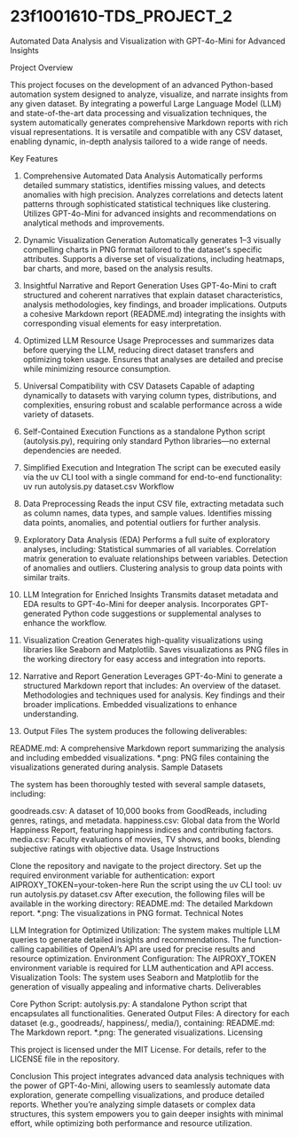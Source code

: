 # 23f1001610-TDS_PROJECT_2

Automated Data Analysis and Visualization with GPT-4o-Mini for Advanced Insights

Project Overview

This project focuses on the development of an advanced Python-based automation system designed to analyze, visualize, and narrate insights from any given dataset. By integrating a powerful Large Language Model (LLM) and state-of-the-art data processing and visualization techniques, the system automatically generates comprehensive Markdown reports with rich visual representations. It is versatile and compatible with any CSV dataset, enabling dynamic, in-depth analysis tailored to a wide range of needs.

Key Features

1. Comprehensive Automated Data Analysis
Automatically performs detailed summary statistics, identifies missing values, and detects anomalies with high precision.
Analyzes correlations and detects latent patterns through sophisticated statistical techniques like clustering.
Utilizes GPT-4o-Mini for advanced insights and recommendations on analytical methods and improvements.
2. Dynamic Visualization Generation
Automatically generates 1–3 visually compelling charts in PNG format tailored to the dataset's specific attributes.
Supports a diverse set of visualizations, including heatmaps, bar charts, and more, based on the analysis results.
3. Insightful Narrative and Report Generation
Uses GPT-4o-Mini to craft structured and coherent narratives that explain dataset characteristics, analysis methodologies, key findings, and broader implications.
Outputs a cohesive Markdown report (README.md) integrating the insights with corresponding visual elements for easy interpretation.
4. Optimized LLM Resource Usage
Preprocesses and summarizes data before querying the LLM, reducing direct dataset transfers and optimizing token usage.
Ensures that analyses are detailed and precise while minimizing resource consumption.
5. Universal Compatibility with CSV Datasets
Capable of adapting dynamically to datasets with varying column types, distributions, and complexities, ensuring robust and scalable performance across a wide variety of datasets.
6. Self-Contained Execution
Functions as a standalone Python script (autolysis.py), requiring only standard Python libraries—no external dependencies are needed.
7. Simplified Execution and Integration
The script can be executed easily via the uv CLI tool with a single command for end-to-end functionality:
uv run autolysis.py dataset.csv
Workflow

1. Data Preprocessing
Reads the input CSV file, extracting metadata such as column names, data types, and sample values.
Identifies missing data points, anomalies, and potential outliers for further analysis.
2. Exploratory Data Analysis (EDA)
Performs a full suite of exploratory analyses, including:
Statistical summaries of all variables.
Correlation matrix generation to evaluate relationships between variables.
Detection of anomalies and outliers.
Clustering analysis to group data points with similar traits.
3. LLM Integration for Enriched Insights
Transmits dataset metadata and EDA results to GPT-4o-Mini for deeper analysis.
Incorporates GPT-generated Python code suggestions or supplemental analyses to enhance the workflow.
4. Visualization Creation
Generates high-quality visualizations using libraries like Seaborn and Matplotlib.
Saves visualizations as PNG files in the working directory for easy access and integration into reports.
5. Narrative and Report Generation
Leverages GPT-4o-Mini to generate a structured Markdown report that includes:
An overview of the dataset.
Methodologies and techniques used for analysis.
Key findings and their broader implications.
Embedded visualizations to enhance understanding.
6. Output Files
The system produces the following deliverables:

README.md: A comprehensive Markdown report summarizing the analysis and including embedded visualizations.
*.png: PNG files containing the visualizations generated during analysis.
Sample Datasets

The system has been thoroughly tested with several sample datasets, including:

goodreads.csv: A dataset of 10,000 books from GoodReads, including genres, ratings, and metadata.
happiness.csv: Global data from the World Happiness Report, featuring happiness indices and contributing factors.
media.csv: Faculty evaluations of movies, TV shows, and books, blending subjective ratings with objective data.
Usage Instructions

Clone the repository and navigate to the project directory.
Set up the required environment variable for authentication:
export AIPROXY_TOKEN=your-token-here
Run the script using the uv CLI tool:
uv run autolysis.py dataset.csv
After execution, the following files will be available in the working directory:
README.md: The detailed Markdown report.
*.png: The visualizations in PNG format.
Technical Notes

LLM Integration for Optimized Utilization:
The system makes multiple LLM queries to generate detailed insights and recommendations.
The function-calling capabilities of OpenAI’s API are used for precise results and resource optimization.
Environment Configuration:
The AIPROXY_TOKEN environment variable is required for LLM authentication and API access.
Visualization Tools:
The system uses Seaborn and Matplotlib for the generation of visually appealing and informative charts.
Deliverables

Core Python Script:
autolysis.py: A standalone Python script that encapsulates all functionalities.
Generated Output Files:
A directory for each dataset (e.g., goodreads/, happiness/, media/), containing:
README.md: The Markdown report.
*.png: The generated visualizations.
Licensing

This project is licensed under the MIT License. For details, refer to the LICENSE file in the repository.

Conclusion
This project integrates advanced data analysis techniques with the power of GPT-4o-Mini, allowing users to seamlessly automate data exploration, generate compelling visualizations, and produce detailed reports. Whether you’re analyzing simple datasets or complex data structures, this system empowers you to gain deeper insights with minimal effort, while optimizing both performance and resource utilization.

